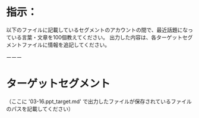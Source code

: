 # 指示：
以下のファイルに記載しているセグメントのアカウントの間で、最近話題になっている言葉・文章を100個教えてください。
出力した内容は、各ターゲットセグメントファイルに情報を追記してください。

ーーー

# ターゲットセグメント

（ここに '03-16.ppt_target.md' で出力したファイルが保存されているファイルのパスを記載してください）